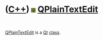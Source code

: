 



 

 

 

 

 

([C++](Cpp.md)) ![Qt](PicQt.png) [QPlainTextEdit](CppQPlainTextEdit.md)
=========================================================================

 

[QPlainTextEdit](CppQPlainTextEdit.md) is a [Qt](CppQt.md)
[class](CppClass.md).

 

 

 

 

 





 



